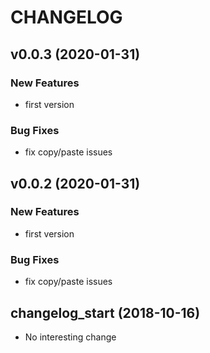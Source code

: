 # CHANGELOG

## v0.0.3 (2020-01-31)

### New Features

- first version

### Bug Fixes

- fix copy/paste issues

## v0.0.2 (2020-01-31)

### New Features

- first version

### Bug Fixes

- fix copy/paste issues

## changelog_start (2018-10-16)

- No interesting change


